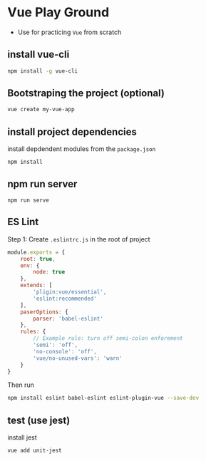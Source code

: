 # Vue Play Ground 

- Use for practicing `Vue` from scratch 
## install vue-cli
```bash
npm install -g vue-cli
```
## Bootstraping the project (optional)
```bash
vue create my-vue-app
```

## install project dependencies
install depdendent modules from the `package.json`
```
npm install
```
## npm run server
```
npm run serve
```

## ES Lint

Step 1: Create `.eslintrc.js` in the root of project
```js
module.exports = {
    root: true,
    env: {
        node: true
    },
    extends: [
        'pligin:vue/essential',
        'eslint:recommended'
    ],
    paserOptions: {
        parser: 'babel-eslint'
    },
    rules: {
        // Example rule: turn off semi-colon enforement
        'semi': 'off',
        'no-console': 'off',
        'vue/no-unused-vars': 'warn'
    }
}
```

Then run 
```bash
npm install eslint babel-eslint eslint-plugin-vue --save-dev
```


## test (use jest)

install jest
```bash
vue add unit-jest
```